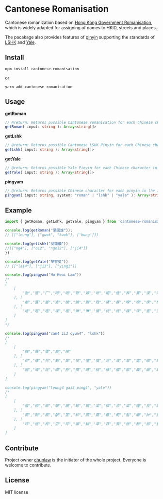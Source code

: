 Cantonese Romanisation
=========

Cantonese romanization based on [Hong Kong Government Romanisation](https://zh.wikipedia.org/zh-hk/%E9%A6%99%E6%B8%AF%E6%94%BF%E5%BA%9C%E7%B2%B5%E8%AA%9E%E6%8B%BC%E9%9F%B3), which is widely adapted for assigning of names to HKID, streets and places. 

The pacakage also provides features of  [pinyin](https://zh.wikipedia.org/zh-tw/%E6%B1%89%E8%AF%AD%E6%8B%BC%E9%9F%B3) supporting the standards of [LSHK](https://lshk.org/) and [Yale](https://zh.wikipedia.org/wiki/%E8%80%B6%E9%AD%AF%E6%8B%BC%E9%9F%B3#%E7%B2%A4%E8%AF%AD%E8%80%B6%E9%B2%81%E6%8B%BC%E9%9F%B3).

## Install
```
npm install cantonese-romanisation
```
or
```
yarn add cantonese-romanisation
```

## Usage

__getRoman__
```ts
// @return: Returns possible Cantonese romanisation for each Chinese character in the input string
getRoman( input: string ): Array<string[]>
```

__getLshk__
```ts
// @return: Returns possible Cantonese LSHK Pinyin for each Chinese character in the input string
getLshk( input: string ): Array<string[]>
```

__getYale__
```ts
// @return: Returns possible Yale Pinyin for each Chinese character in the input string
getYale( input: string ): Array<string[]>
```

__pingyam__
```ts
// @return: Returns possible Chinese character for each pinyin in the input string
pingyam( input: string, system: "roman" | "lshk" | "yale" ): Array<string[]>
```

## Example

```ts
import { getRoman, getLshk, getYale, pingyam } from 'cantonese-romanisation';

console.log(getRoman("梁國雄"));
// [["leung"], ["gwok", "kwok"], ['hung']])

console.log(getLshk("吳靄儀"))
//[["ng4"], ["oi2", "ngoi2"], ["ji4"]]
})

console.log(getYale("黎智英"))
// [["lai4"], ["ji3"], ["ying1"]]

console.log(pingyam("Ho Kwai Lam"))
/*
[
    [
        "勂","匼","厂","呺","哠","哿","婐","岢","嶱","悎","昦","暠","淏","渮","滈","澔","牁","牁","皜","砢","秏","籇","舸","菏","薃","藃","蚝","蚵","譹","鄗","鈳","錒","閜","魺","鰝","可","嗥","嚎","壕","好","昊","毫","浩","濠","灝","犒","皓","皞","耗","蒿","號","蠔","豪","鎬","顥","何","呵","坷","河","苛","荷","訶","賀"
    ], [
        "劌","匱","夔","奊","媿","媿","嶡","戣","撌","昋","暌","暩","楑","楑","樻","湀","溎","犪","瓗","痵","瞶","硊","纗","聧","蕢","蠵","觿","赽","躨","鄈","酅","鐀","鑴","闠","隗","頄","頯","騤","騩","騩","驨","鯚","鱖","圭","季","悸","桂","櫃","歸","瑰","癸","皈","硅","簣","貴","跪","軌","閨","餽","饋","鬼","鮭","龜","愧","揆","携","攜","珪","畦","盔","睽","窺","葵","虧","規","逵","馗"
    ], [
        "咶","嚂","嚂","壈","壏","惏","惏","懍","杬","杬","檁","浨","灆","灠","灠","爁","爦","痳","碄","礛","箖","糮","糮","菡","菻","豏","轞","轞","醂","顲","舐","婪","嵐","攬","檻","欖","濫","籃","纜","艦","藍","襤","覽","林","淋","琳","臨","霖","冧","凜","廩","諗"
    ]
]
*/

console.log(pingyam("can4 zi3 cyun4", "lshk"))
/*
[
    [
        "樄","蔯","螴","塵","陳"
    ], [
        "伿","倳","兕","剚","寘","忮","懥","懫","洷","滍","潪","疐","礩","胔","胾","覟","觶","贄","跮","鋕","駤","騺","鷙","恣","遲","質","志","摯","智","痣","知","緻","置","至","致","誌","躓","輊","漬","識"
    ], [
        "圌","壿","姾","巑","拵","攢","暷","椯","椽","欑","歂","灥","縓","菆","蟤","袸","謜","跧","遄","鐉","佺","全","存","恮","泉","牷","瑔","痊","筌","絟","荃","詮","輇","醛","銓","駩","蹲","傳","拴"
    ]
]

console.log(pingyam("leung4 gai3 ping4", "yale"))
/*
[
    [
        "俍","椋","綡","蜋","踉","輬","駺","梁","樑","涼","粱","糧","良","諒","量","莨"
    ], [
        "瀱","猘","瘈","瞉","筀","紒","罽","蘮","蘻","薊","髻","繼","計","炔"
    ], [
        "呯","帡","枰","洴","玶","竮","缾","苹","荓","蓱","蛢","軿","郱","鉼","秤","蘋","平","駢","坪","屏","抨","瓶","砰","萍","評"
    ]
]
```

## Contribute
Project owner [chunlaw](https://github.com/chunlaw) is the initiator of the whole project. Everyone is welcome to contribute.

## License

MIT license